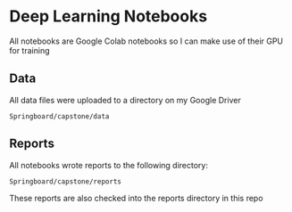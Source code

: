 # Deep Learning Notebooks

All notebooks are Google Colab notebooks so I can make use of their GPU for training

## Data

All data files were uploaded to a directory on my Google Driver

```buildoutcfg
Springboard/capstone/data
```

## Reports

All notebooks wrote reports to the following directory:

```buildoutcfg
Springboard/capstone/reports
```

These reports are also checked into the reports directory in this repo